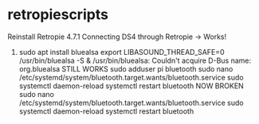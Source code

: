 # retropiescripts

Reinstall Retropie 4.7.1
Connecting DS4 through Retropie -> Works!

1. sudo apt install bluealsa
export LIBASOUND_THREAD_SAFE=0
/usr/bin/bluealsa -S &
/usr/bin/bluealsa: Couldn't acquire D-Bus name: org.bluealsa
STILL WORKS
sudo adduser pi bluetooth
sudo nano /etc/systemd/system/bluetooth.target.wants/bluetooth.service
sudo systemctl daemon-reload
systemctl restart bluetooth
NOW BROKEN
sudo nano /etc/systemd/system/bluetooth.target.wants/bluetooth.service
sudo systemctl daemon-reload
systemctl restart bluetooth
